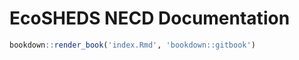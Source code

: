 EcoSHEDS NECD Documentation
===========================

```r
bookdown::render_book('index.Rmd', 'bookdown::gitbook')
```
